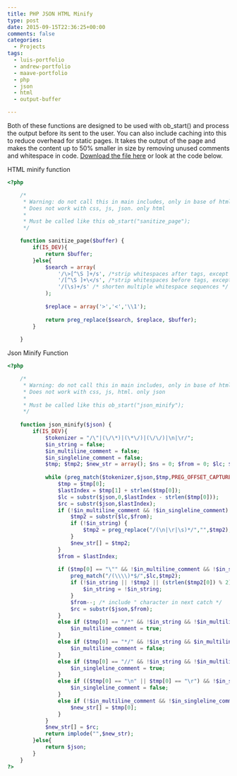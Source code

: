 ```yaml
---
title: PHP JSON HTML Minify
type: post
date: 2015-09-15T22:36:25+00:00
comments: false
categories:
  - Projects
tags:
  - luis-portfolio
  - andrew-portfolio
  - maave-portfolio
  - php
  - json
  - html
  - output-buffer

---
```


Both of these functions are designed to be used with ob_start() and process the output before its sent to the user. You can also include caching into this to reduce overhead for static pages. It takes the output of the page and makes the content up to 50% smaller in size by removing unused comments and whitespace in code. [Download the file here](https://downloads.techreanimate.com/auowdk) or look at the code below.

<!--more-->

HTML minify function

```php
<?php

	/*
	 * Warning: do not call this in main includes, only in base of html pages
	 * Does not work with css, js, json. only html
	 * 
	 * Must be called like this ob_start("sanitize_page");
	 */

	function sanitize_page($buffer) {
		if(IS_DEV){
			return $buffer;
		}else{
			$search = array(
				'/\>[^\S ]+/s', /*strip whitespaces after tags, except space */
				'/[^\S ]+\</s', /*strip whitespaces before tags, except space */
				'/(\s)+/s' /* shorten multiple whitespace sequences */
			);
			
			$replace = array('>','<','\\1');
			
			return preg_replace($search, $replace, $buffer);
		}
		
	}
```

Json Minify Function

```php
<?php

	/*
	 * Warning: do not call this in main includes, only in base of html pages
	 * Does not work with css, js, html. only json
	 * 
	 * Must be called like this ob_start("json_minify");
	 */
	
	function json_minify($json) {
		if(IS_DEV){
			$tokenizer = "/\"|(\/\*)|(\*\/)|(\/\/)|\n|\r/";
			$in_string = false;
			$in_multiline_comment = false;
			$in_singleline_comment = false;
			$tmp; $tmp2; $new_str = array(); $ns = 0; $from = 0; $lc; $rc; $lastIndex = 0;
		
			while (preg_match($tokenizer,$json,$tmp,PREG_OFFSET_CAPTURE,$lastIndex)) {
				$tmp = $tmp[0];
				$lastIndex = $tmp[1] + strlen($tmp[0]);
				$lc = substr($json,0,$lastIndex - strlen($tmp[0]));
				$rc = substr($json,$lastIndex);
				if (!$in_multiline_comment && !$in_singleline_comment) {
					$tmp2 = substr($lc,$from);
					if (!$in_string) {
						$tmp2 = preg_replace("/(\n|\r|\s)*/","",$tmp2);
					}
					$new_str[] = $tmp2;
				}
				$from = $lastIndex;
		
				if ($tmp[0] == "\"" && !$in_multiline_comment && !$in_singleline_comment) {
					preg_match("/(\\\\)*$/",$lc,$tmp2);
					if (!$in_string || !$tmp2 || (strlen($tmp2[0]) % 2) == 0) {	/* start of string with ", or unescaped " character found to end string */
						$in_string = !$in_string;
					}
					$from--; /* include " character in next catch */
					$rc = substr($json,$from);
				}
				else if ($tmp[0] == "/*" && !$in_string && !$in_multiline_comment && !$in_singleline_comment) {
					$in_multiline_comment = true;
				}
				else if ($tmp[0] == "*/" && !$in_string && $in_multiline_comment && !$in_singleline_comment) {
					$in_multiline_comment = false;
				}
				else if ($tmp[0] == "//" && !$in_string && !$in_multiline_comment && !$in_singleline_comment) {
					$in_singleline_comment = true;
				}
				else if (($tmp[0] == "\n" || $tmp[0] == "\r") && !$in_string && !$in_multiline_comment && $in_singleline_comment) {
					$in_singleline_comment = false;
				}
				else if (!$in_multiline_comment && !$in_singleline_comment && !(preg_match("/\n|\r|\s/",$tmp[0]))) {
					$new_str[] = $tmp[0];
				}
			}
			$new_str[] = $rc;
			return implode("",$new_str);
		}else{
			return $json;
		}
	}
?>
```